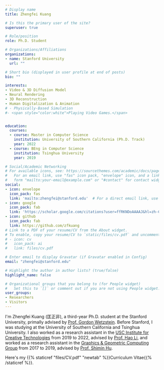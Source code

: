 ```yaml
---
# Display name
title: Zhengfei Kuang

# Is this the primary user of the site?
superuser: true

# Role/position
role: Ph.D. Student

# Organizations/Affiliations
organizations:
- name: Stanford University
  url: ""

# Short bio (displayed in user profile at end of posts)
bio: ""

interests:
- Video & 3D Diffusion Model
- Neural Rendering
- 3D Reconstruction
- Human Digitalization & Animation
# - Physically-Based Simulation
#- <span style="color:white">Playing Video Games.</span>


education:
  courses:  
  - course: Master in Computer Science  
    institution: University of Southern California (Ph.D. Track)
    year: 2022
  - course: BEng in Computer Science
    institution: Tsinghua University
    year: 2019

# Social/Academic Networking
# For available icons, see: https://sourcethemes.com/academic/docs/page-builder/#icons
#   For an email link, use "fas" icon pack, "envelope" icon, and a link in the
#   form "mailto:your-email@example.com" or "#contact" for contact widget.
social:
- icon: envelope
  icon_pack: fas
  link: 'mailto:zhengfei@stanford.edu'  # For a direct email link, use "mailto:test@example.org".
- icon: google
  icon_pack: fab
  link: 'https://scholar.google.com/citations?user=ffRKNDoAAAAJ&hl=zh-CN'  # For a direct email link, use "mailto:test@example.org".
- icon: github
  icon_pack: fab
  link: https://github.com/zfkuang
# Link to a PDF of your resume/CV from the About widget.
# To enable, copy your resume/CV to `static/files/cv.pdf` and uncomment the lines below.
# - icon: cv
#   icon_pack: ai
#   link: files/cv.pdf

# Enter email to display Gravatar (if Gravatar enabled in Config)
email: "zhengfei@stanford.edu"

# Highlight the author in author lists? (true/false)
highlight_name: false

# Organizational groups that you belong to (for People widget)
#   Set this to `[]` or comment out if you are not using People widget.
user_groups:
- Researchers
- Visitors
---
```


I'm Zhengfei Kuang (匡正非), a third-year Ph.D. student at the Stanford University, primally advised by <a href=https://stanford.edu/~gordonwz> Prof. Gordon Wetzstein</a>. Before Stanford, I was studying at the University of Southern California and Tsinghua University. I also worked as a research assistant in the <a href="https://ict.usc.edu/">USC Institute for Creative Technologies</a> from 2019 to 2022, advised by <a href="https://cg.cs.tsinghua.edu.cn/#people.htm">Prof. Hao Li</a>, and worked as a research assistant in the <a href="https://cg.cs.tsinghua.edu.cn/">Graphics & Geometric Computing Group</a> from 2017 to 2019, advised by <a href="https://cg.cs.tsinghua.edu.cn/#people.htm">Prof. Shimin Hu</a>. 

Here's my {{% staticref "files/CV.pdf" "newtab" %}}Curriculum Vitae{{% /staticref %}}.



